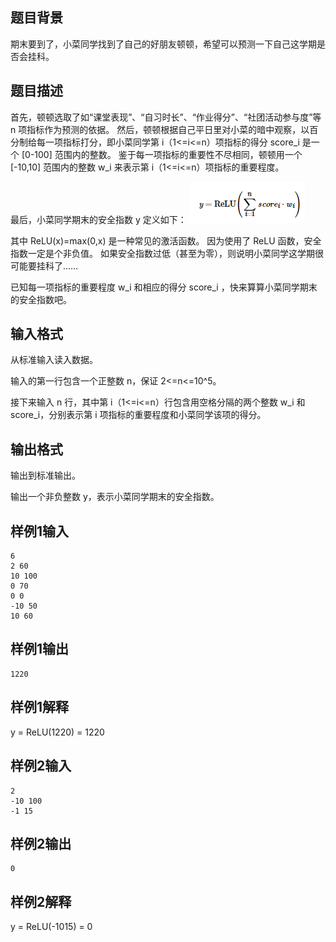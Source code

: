 ## 题目背景
期末要到了，小菜同学找到了自己的好朋友顿顿，希望可以预测一下自己这学期是否会挂科。

## 题目描述
首先，顿顿选取了如“课堂表现”、“自习时长”、“作业得分”、“社团活动参与度”等 n 项指标作为预测的依据。
然后，顿顿根据自己平日里对小菜的暗中观察，以百分制给每一项指标打分，即小菜同学第 i（1<=i<=n）项指标的得分 
score_i 是一个 [0-100] 范围内的整数。
鉴于每一项指标的重要性不尽相同，顿顿用一个 [-10,10] 范围内的整数 w_i 来表示第  i（1<=i<=n）项指标的重要程度。

最后，小菜同学期末的安全指数 y 定义如下：
![](1.png)

其中 ReLU(x)=max(0,x)  是一种常见的激活函数。
因为使用了 ReLU 函数，安全指数一定是个非负值。
如果安全指数过低（甚至为零），则说明小菜同学这学期很可能要挂科了……

已知每一项指标的重要程度 w_i 和相应的得分 score_i ，快来算算小菜同学期末的安全指数吧。

## 输入格式
从标准输入读入数据。

输入的第一行包含一个正整数 n，保证 2<=n<=10^5。

接下来输入 n 行，其中第 i（1<=i<=n）行包含用空格分隔的两个整数 w_i 和 score_i，分别表示第 i 项指标的重要程度和小菜同学该项的得分。

## 输出格式
输出到标准输出。

输出一个非负整数 y，表示小菜同学期末的安全指数。

## 样例1输入
```data
6
2 60
10 100
0 70
0 0
-10 50
10 60
```

## 样例1输出
```
1220
```
## 样例1解释
y = ReLU(1220) = 1220

## 样例2输入
```
2
-10 100
-1 15
```

## 样例2输出
```
0
```

## 样例2解释
y = ReLU(-1015) = 0
